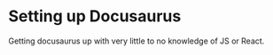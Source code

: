 # Setting up Docusaurus
Getting docusaurus up with very little to no knowledge of JS or React.
<!--Introduction--> 


